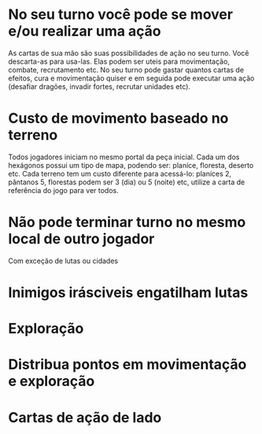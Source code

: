 # No seu turno você pode se mover e/ou realizar uma ação
As cartas de sua mão são suas possibilidades de ação no seu turno. Você descarta-as para usa-las. Elas podem ser uteis para movimentação, combate, recrutamento etc. No seu turno pode gastar quantos cartas de efeitos, cura e movimentação quiser e em seguida pode executar uma ação (desafiar dragões, invadir fortes, recrutar unidades etc).

# Custo de movimento baseado no terreno
Todos jogadores iniciam no mesmo portal da peça inicial. Cada um dos hexágonos possui um tipo de mapa, podendo ser: planíce, floresta, deserto etc. Cada terreno tem um custo diferente para acessá-lo: planíces 2, pântanos 5, florestas podem ser 3 (dia) ou 5 (noite) etc, utilize a carta de referência do jogo para ver todos.

# Não pode terminar turno no mesmo local de outro jogador
Com exceção de lutas ou cidades

# Inimigos irásciveis engatilham lutas

# Exploração

# Distribua pontos em movimentação e exploração

# Cartas de ação de lado